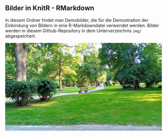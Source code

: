 ## Bilder in KnitR - RMarkdown
In diesem Ordner findet man Demobilder, die für die Demostration der Einbindung von Bildern in eine R-Markdowndatei verwendet werden.
Bilder werden in diesem Github-Repository in dem Unterverzeichnis `img/` abgespeichert. 

![Schlossgarten Durlach](schlossgarten.jpg) 
